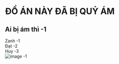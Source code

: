 # ĐỒ ÁN NÀY ĐÃ BỊ QUỶ ÁM
## Ai bị ám thì -1
Zanh -1 <br />
Đạt -2 <br />
Huy -3 <br />
![image](https://images.news18.com/ibnlive/uploads/2022/07/vecna-stranger-things-165752842316x9.png)
-1
